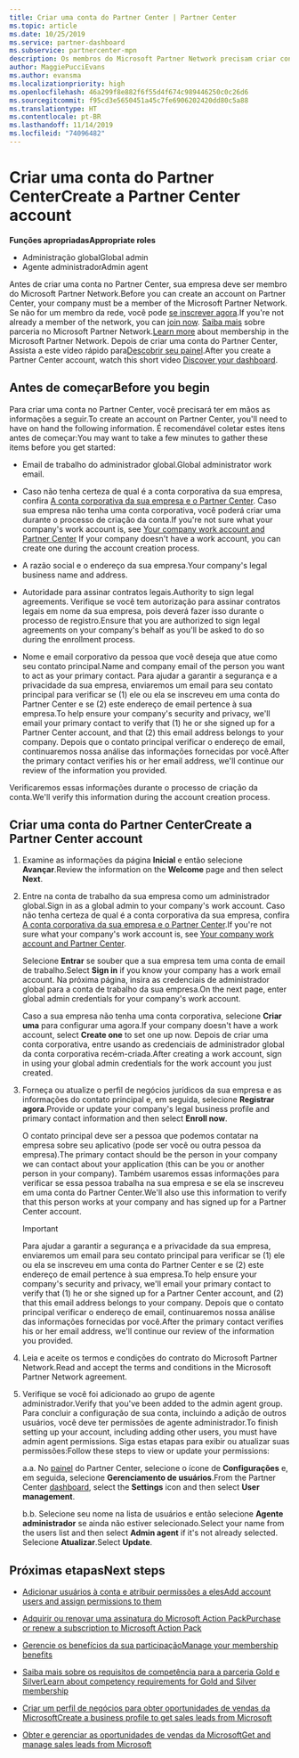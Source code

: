 ```yaml
---
title: Criar uma conta do Partner Center | Partner Center
ms.topic: article
ms.date: 10/25/2019
ms.service: partner-dashboard
ms.subservice: partnercenter-mpn
description: Os membros do Microsoft Partner Network precisam criar contas do Partner Center para gerenciar seus benefícios e competências de rede e criar um perfil de negócios.
author: MaggiePucciEvans
ms.author: evansma
ms.localizationpriority: high
ms.openlocfilehash: 46a299f8e882f6f55d4f674c989446250c0c26d6
ms.sourcegitcommit: f95cd3e5650451a45c7fe6906202420dd80c5a88
ms.translationtype: HT
ms.contentlocale: pt-BR
ms.lasthandoff: 11/14/2019
ms.locfileid: "74096482"
---
```

# <a name="create-a-partner-center-account"></a><span data-ttu-id="3ef6f-103">Criar uma conta do Partner Center</span><span class="sxs-lookup"><span data-stu-id="3ef6f-103">Create a Partner Center account</span></span>

<span data-ttu-id="3ef6f-104">**Funções apropriadas**</span><span class="sxs-lookup"><span data-stu-id="3ef6f-104">**Appropriate roles**</span></span>

- <span data-ttu-id="3ef6f-105">Administração global</span><span class="sxs-lookup"><span data-stu-id="3ef6f-105">Global admin</span></span>
- <span data-ttu-id="3ef6f-106">Agente administrador</span><span class="sxs-lookup"><span data-stu-id="3ef6f-106">Admin agent</span></span>

<span data-ttu-id="3ef6f-107">Antes de criar uma conta no Partner Center, sua empresa deve ser membro do Microsoft Partner Network.</span><span class="sxs-lookup"><span data-stu-id="3ef6f-107">Before you can create an account on Partner Center, your company must be a member of the Microsoft Partner Network.</span></span> <span data-ttu-id="3ef6f-108">Se não for um membro da rede, você pode [se inscrever agora](https://partners.microsoft.com/PartnerProgram/simplifiedenrollment.aspx).</span><span class="sxs-lookup"><span data-stu-id="3ef6f-108">If you're not already a member of the network, you can [join now](https://partners.microsoft.com/PartnerProgram/simplifiedenrollment.aspx).</span></span>  <span data-ttu-id="3ef6f-109">[Saiba mais](https://partner.microsoft.com/membership) sobre parceria no Microsoft Partner Network.</span><span class="sxs-lookup"><span data-stu-id="3ef6f-109">[Learn more](https://partner.microsoft.com/membership) about membership in the Microsoft Partner Network.</span></span> <span data-ttu-id="3ef6f-110">Depois de criar uma conta do Partner Center, Assista a este vídeo rápido para[Descobrir seu painel](https://vimeo.com/290338211).</span><span class="sxs-lookup"><span data-stu-id="3ef6f-110">After you create a Partner Center account, watch this short video [Discover your dashboard](https://vimeo.com/290338211).</span></span>

## <a name="before-you-begin"></a><span data-ttu-id="3ef6f-111">Antes de começar</span><span class="sxs-lookup"><span data-stu-id="3ef6f-111">Before you begin</span></span>

<span data-ttu-id="3ef6f-112">Para criar uma conta no Partner Center, você precisará ter em mãos as informações a seguir.</span><span class="sxs-lookup"><span data-stu-id="3ef6f-112">To create an account on Partner Center, you'll need to have on hand the following information.</span></span> <span data-ttu-id="3ef6f-113">É recomendável coletar estes itens antes de começar:</span><span class="sxs-lookup"><span data-stu-id="3ef6f-113">You may want to take a few minutes to gather these items before you get started:</span></span>

-   <span data-ttu-id="3ef6f-114">Email de trabalho do administrador global.</span><span class="sxs-lookup"><span data-stu-id="3ef6f-114">Global administrator work email.</span></span>

-   <span data-ttu-id="3ef6f-115">Caso não tenha certeza de qual é a conta corporativa da sua empresa, confira [A conta corporativa da sua empresa e o Partner Center](azure-active-directory-tenants-and-partner-center.md). Caso sua empresa não tenha uma conta corporativa, você poderá criar uma durante o processo de criação da conta.</span><span class="sxs-lookup"><span data-stu-id="3ef6f-115">If you're not sure what your company's work account is, see [Your company work account and Partner Center](azure-active-directory-tenants-and-partner-center.md) If your company doesn't have a work account, you can create one during the account creation process.</span></span> 

-   <span data-ttu-id="3ef6f-116">A razão social e o endereço da sua empresa.</span><span class="sxs-lookup"><span data-stu-id="3ef6f-116">Your company's legal business name and address.</span></span>  

-   <span data-ttu-id="3ef6f-117">Autoridade para assinar contratos legais.</span><span class="sxs-lookup"><span data-stu-id="3ef6f-117">Authority to sign legal agreements.</span></span> <span data-ttu-id="3ef6f-118">Verifique se você tem autorização para assinar contratos legais em nome da sua empresa, pois deverá fazer isso durante o processo de registro.</span><span class="sxs-lookup"><span data-stu-id="3ef6f-118">Ensure that you are authorized to sign legal agreements on your company's behalf as you'll be asked to do so during the enrollment process.</span></span>

-   <span data-ttu-id="3ef6f-119">Nome e email corporativo da pessoa que você deseja que atue como seu contato principal.</span><span class="sxs-lookup"><span data-stu-id="3ef6f-119">Name and company email of the person you want to act as your primary contact.</span></span> <span data-ttu-id="3ef6f-120">Para ajudar a garantir a segurança e a privacidade da sua empresa, enviaremos um email para seu contato principal para verificar se (1) ele ou ela se inscreveu em uma conta do Partner Center e se (2) este endereço de email pertence à sua empresa.</span><span class="sxs-lookup"><span data-stu-id="3ef6f-120">To help ensure your company's security and privacy, we'll email your primary contact to verify that (1) he or she signed up for a Partner Center account, and that (2) this email address belongs to your company.</span></span> <span data-ttu-id="3ef6f-121">Depois que o contato principal verificar o endereço de email, continuaremos nossa análise das informações fornecidas por você.</span><span class="sxs-lookup"><span data-stu-id="3ef6f-121">After the primary contact verifies his or her email address, we'll continue our review of the information you provided.</span></span>

<span data-ttu-id="3ef6f-122">Verificaremos essas informações durante o processo de criação da conta.</span><span class="sxs-lookup"><span data-stu-id="3ef6f-122">We'll verify this information during the account creation process.</span></span> 
 
## <a name="create-a-partner-center-account"></a><span data-ttu-id="3ef6f-123">Criar uma conta do Partner Center</span><span class="sxs-lookup"><span data-stu-id="3ef6f-123">Create a Partner Center account</span></span>

1.  <span data-ttu-id="3ef6f-124">Examine as informações da página **Inicial** e então selecione **Avançar**.</span><span class="sxs-lookup"><span data-stu-id="3ef6f-124">Review the information on the **Welcome** page and then select **Next**.</span></span>

2.  <span data-ttu-id="3ef6f-125">Entre na conta de trabalho da sua empresa como um administrador global.</span><span class="sxs-lookup"><span data-stu-id="3ef6f-125">Sign in as a global admin to your company's work account.</span></span> <span data-ttu-id="3ef6f-126">Caso não tenha certeza de qual é a conta corporativa da sua empresa, confira [A conta corporativa da sua empresa e o Partner Center](azure-active-directory-tenants-and-partner-center.md).</span><span class="sxs-lookup"><span data-stu-id="3ef6f-126">If you're not sure what your company's work account   is, see [Your company work account and Partner Center](azure-active-directory-tenants-and-partner-center.md).</span></span>

    <span data-ttu-id="3ef6f-127">Selecione **Entrar** se souber que a sua empresa tem uma conta de email de trabalho.</span><span class="sxs-lookup"><span data-stu-id="3ef6f-127">Select **Sign in** if you know your company has a work email account.</span></span> <span data-ttu-id="3ef6f-128">Na próxima página, insira as credenciais de administrador global para a conta de trabalho da sua empresa.</span><span class="sxs-lookup"><span data-stu-id="3ef6f-128">On the next page, enter global admin credentials for your company's work account.</span></span> 

    <span data-ttu-id="3ef6f-129">Caso a sua empresa não tenha uma conta corporativa, selecione **Criar uma** para configurar uma agora.</span><span class="sxs-lookup"><span data-stu-id="3ef6f-129">If your company doesn't have a work account, select **Create one** to set one up now.</span></span> <span data-ttu-id="3ef6f-130">Depois de criar uma conta corporativa, entre usando as credenciais de administrador global da conta corporativa recém-criada.</span><span class="sxs-lookup"><span data-stu-id="3ef6f-130">After creating a work account, sign in using your global admin credentials for the work account you just created.</span></span>

3.  <span data-ttu-id="3ef6f-131">Forneça ou atualize o perfil de negócios jurídicos da sua empresa e as informações do contato principal e, em seguida, selecione **Registrar agora**.</span><span class="sxs-lookup"><span data-stu-id="3ef6f-131">Provide or update your company's legal business profile and primary contact information and then select **Enroll now**.</span></span> 

    <span data-ttu-id="3ef6f-132">O contato principal deve ser a pessoa que podemos contatar na empresa sobre seu aplicativo (pode ser você ou outra pessoa da empresa).</span><span class="sxs-lookup"><span data-stu-id="3ef6f-132">The primary contact should be the person in your company we can contact about your application (this can be you or another person in your company).</span></span> <span data-ttu-id="3ef6f-133">Também usaremos essas informações para verificar se essa pessoa trabalha na sua empresa e se ela se inscreveu em uma conta do Partner Center.</span><span class="sxs-lookup"><span data-stu-id="3ef6f-133">We'll also use this information to verify that this person works at your company and has signed up for a Partner Center account.</span></span>

    > [!IMPORTANT]  
    > <span data-ttu-id="3ef6f-134">Para ajudar a garantir a segurança e a privacidade da sua empresa, enviaremos um email para seu contato principal para verificar se (1) ele ou ela se inscreveu em uma conta do Partner Center e se (2) este endereço de email pertence à sua empresa.</span><span class="sxs-lookup"><span data-stu-id="3ef6f-134">To help ensure your company's security and privacy, we'll email your primary contact to verify that (1) he or she signed up for a Partner Center account, and (2) that this email address belongs to your company.</span></span> <span data-ttu-id="3ef6f-135">Depois que o contato principal verificar o endereço de email, continuaremos nossa análise das informações fornecidas por você.</span><span class="sxs-lookup"><span data-stu-id="3ef6f-135">After the primary contact verifies his or her email address, we'll continue our review of the information you provided.</span></span>

4.  <span data-ttu-id="3ef6f-136">Leia e aceite os termos e condições do contrato do Microsoft Partner Network.</span><span class="sxs-lookup"><span data-stu-id="3ef6f-136">Read and accept the terms and conditions in the Microsoft Partner Network agreement.</span></span> 

5.  <span data-ttu-id="3ef6f-137">Verifique se você foi adicionado ao grupo de agente administrador.</span><span class="sxs-lookup"><span data-stu-id="3ef6f-137">Verify that you've been added to the admin agent group.</span></span> <span data-ttu-id="3ef6f-138">Para concluir a configuração de sua conta, incluindo a adição de outros usuários, você deve ter permissões de agente administrador.</span><span class="sxs-lookup"><span data-stu-id="3ef6f-138">To finish setting up your account, including adding other users, you must have admin agent permissions.</span></span> <span data-ttu-id="3ef6f-139">Siga estas etapas para exibir ou atualizar suas permissões:</span><span class="sxs-lookup"><span data-stu-id="3ef6f-139">Follow these steps to view or update your permissions:</span></span>

    <span data-ttu-id="3ef6f-140">a.</span><span class="sxs-lookup"><span data-stu-id="3ef6f-140">a.</span></span> <span data-ttu-id="3ef6f-141">No [painel](https://partner.microsoft.com/dashboard/home**) do Partner Center, selecione o ícone de **Configurações** e, em seguida, selecione **Gerenciamento de usuários**.</span><span class="sxs-lookup"><span data-stu-id="3ef6f-141">From the Partner Center [dashboard](https://partner.microsoft.com/dashboard/home**), select the **Settings** icon and then select **User management**.</span></span>  

    <span data-ttu-id="3ef6f-142">b.</span><span class="sxs-lookup"><span data-stu-id="3ef6f-142">b.</span></span> <span data-ttu-id="3ef6f-143">Selecione seu nome na lista de usuários e então selecione **Agente administrador** se ainda não estiver selecionado.</span><span class="sxs-lookup"><span data-stu-id="3ef6f-143">Select your name from the users list and then select **Admin agent** if it's not already selected.</span></span> <span data-ttu-id="3ef6f-144">Selecione **Atualizar**.</span><span class="sxs-lookup"><span data-stu-id="3ef6f-144">Select **Update**.</span></span>  

## <a name="next-steps"></a><span data-ttu-id="3ef6f-145">Próximas etapas</span><span class="sxs-lookup"><span data-stu-id="3ef6f-145">Next steps</span></span>

-   [<span data-ttu-id="3ef6f-146">Adicionar usuários à conta e atribuir permissões a eles</span><span class="sxs-lookup"><span data-stu-id="3ef6f-146">Add account users and assign permissions to them</span></span>](create-user-accounts-and-set-permissions.md)

-   [<span data-ttu-id="3ef6f-147">Adquirir ou renovar uma assinatura do Microsoft Action Pack</span><span class="sxs-lookup"><span data-stu-id="3ef6f-147">Purchase or renew a subscription to Microsoft Action Pack</span></span>](mpn-get-action-pack.md)

-   [<span data-ttu-id="3ef6f-148">Gerencie os benefícios da sua participação</span><span class="sxs-lookup"><span data-stu-id="3ef6f-148">Manage your membership benefits</span></span>](manage-your-partner-network-benefits.md)

-   [<span data-ttu-id="3ef6f-149">Saiba mais sobre os requisitos de competência para a parceria Gold e Silver</span><span class="sxs-lookup"><span data-stu-id="3ef6f-149">Learn about competency requirements for Gold and Silver membership</span></span>](https://partner.microsoft.com/membership/competencies)

-   [<span data-ttu-id="3ef6f-150">Criar um perfil de negócios para obter oportunidades de vendas da Microsoft</span><span class="sxs-lookup"><span data-stu-id="3ef6f-150">Create a business profile to get sales leads from Microsoft</span></span>](create-a-marketing-profile.md)

-   [<span data-ttu-id="3ef6f-151">Obter e gerenciar as oportunidades de vendas da Microsoft</span><span class="sxs-lookup"><span data-stu-id="3ef6f-151">Get and manage sales leads from Microsoft</span></span>](responding-to-referrals.md)